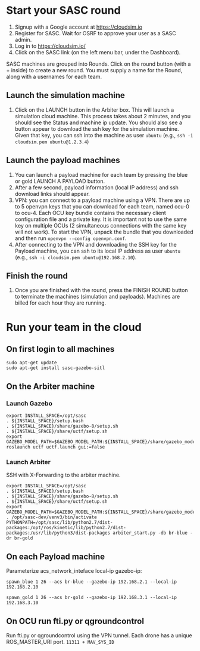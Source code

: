 # Start your SASC round

1. Signup with a Google account at https://cloudsim.io
1. Register for SASC. Wait for OSRF to approve your user as a SASC admin.
1. Log in to https://cloudsim.io/
1. Click on the SASC link (on the left menu bar, under the Dashboard).

SASC machines are grouped into Rounds. Click on the round button (with a + inside) to create a new round. 
You must supply a name for the Round, along with a usernames for each team.

## Launch the simulation machine
1. Click on the LAUNCH button in the Arbiter box. This will launch a simulation cloud machine. This process takes about 2 minutes, and you should see the Status and machine ip update. You should also see a button appear to download the ssh key for the simulation machine. Given that key, you can ssh into the machine as user `ubuntu` (e.g., `ssh -i cloudsim.pem ubuntu@1.2.3.4`)

## Launch the payload machines
1. You can launch a payload machine for each team by pressing the blue or gold LAUNCH A PAYLOAD button.
1. After a few second, payload information (local IP address) and ssh download links should appear.
1. VPN: you can connect to a payload machine using a VPN. There are up to 5 openvpn keys that you can download for each team, named ocu-0 to ocu-4. Each OCU key bundle contains the necessary client configuration file and a private key. It is important not to use the same key on multiple OCUs (2 simultaneous connections with the same key will not work). To start the VPN, unpack the bundle that you downloaded and then run `openvpn --config openvpn.conf`.
1. After connecting to the VPN and downloading the SSH key for the Payload machine, you can ssh to its local IP address as user `ubuntu` (e.g., `ssh -i cloudsim.pem ubuntu@192.168.2.10`).

## Finish the round
1. Once you are finished with the round, press the FINISH ROUND button to terminate the machines (simulation and payloads). Machines are billed for each hour they are running.

# Run your team in the cloud


## On first login to all machines

```console
sudo apt-get update
sudo apt-get install sasc-gazebo-sitl
```

## On the Arbiter machine

### Launch Gazebo
```console
export INSTALL_SPACE=/opt/sasc
. ${INSTALL_SPACE}/setup.bash
. ${INSTALL_SPACE}/share/gazebo-8/setup.sh
. ${INSTALL_SPACE}/share/uctf/setup.sh
export GAZEBO_MODEL_PATH=$GAZEBO_MODEL_PATH:${INSTALL_SPACE}/share/gazebo_models
roslaunch uctf uctf.launch gui:=false

```

### Launch Arbiter

SSH with X-Forwarding to the arbiter machine.
```console
export INSTALL_SPACE=/opt/sasc
. ${INSTALL_SPACE}/setup.bash
. ${INSTALL_SPACE}/share/gazebo-8/setup.sh
. ${INSTALL_SPACE}/share/uctf/setup.sh
export GAZEBO_MODEL_PATH=$GAZEBO_MODEL_PATH:${INSTALL_SPACE}/share/gazebo_models
. /opt/sasc-dev/venv3/bin/activate
PYTHONPATH=/opt/sasc/lib/python2.7/dist-packages:/opt/ros/kinetic/lib/python2.7/dist-packages:/usr/lib/python3/dist-packages arbiter_start.py -db br-blue -dr br-gold
```

## On each Payload machine

Parameterize acs_network_inteface local-ip gazebo-ip:

```console
spawn_blue 1 26 --acs br-blue --gazebo-ip 192.168.2.1 --local-ip 192.168.2.10
```

```console
spawn_gold 1 26 --acs br-gold --gazebo-ip 192.168.3.1 --local-ip 192.168.3.10
```

## On OCU run fti.py or qgroundcontrol

Run fti.py or qgroundcontrol using the VPN tunnel.
Each drone has a unique ROS_MASTER_URI port. `11311 + MAV_SYS_ID`
